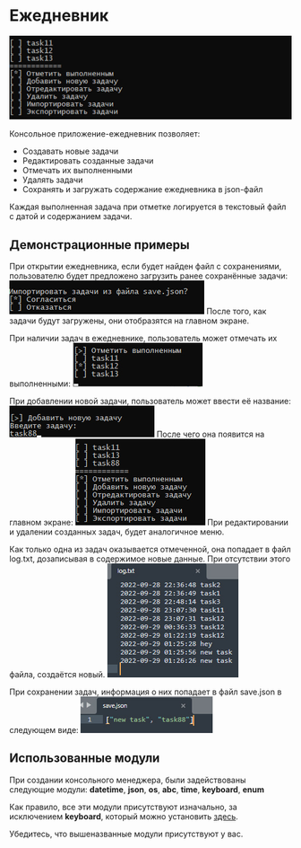 # Ежедневник
![Вид главной страницы ежедневника](/assets/main_screen.jpg)

Консольное приложение-ежедневник позволяет:
- Создавать новые задачи
- Редактировать созданные задачи
- Отмечать их выполненными
- Удалять задачи
- Сохранять и загружать содержание ежедневника в json-файл

Каждая выполненная задача при отметке логируется в текстовый файл с датой и содержанием задачи.

## Демонстрационные примеры
При открытии ежедневника, если будет найден файл с сохранениями, пользователю будет предложено загрузить ранее сохранённые задачи:
![Предложение загрузить задачи при запуске](/assets/import.jpg)
После того, как задачи будут загружены, они отобразятся на главном экране.

При наличии задач в ежедневнике, пользователь может отмечать их выполненными: 
![Предложение загрузить задачи при запуске](/assets/mark.jpg)

При добавлении новой задачи, пользователь может ввести её название:
![Добавление задачи](/assets/new_task.jpg)
После чего она появится на главном экране:
![Добавленная задача на главном экране](/assets/new_task_result.jpg)
При редактировании и удалении созданных задач, будет аналогичное меню.

Как только одна из задач оказывается отмеченной, она попадает в файл log.txt, дозаписывая в содержимое новые данные. При отсутствии этого файла, создаётся новый.
![Содержимое файла log.txt](/assets/log.jpg)

При сохранении задач, информация о них попадает в файл save.json в следующем виде:
![Содержимое файла save.json](/assets/save.jpg)

## Использованные модули
При создании консольного менеджера, были задействованы следующие модули: **datetime**, **json**, **os**, **abc**, **time**, **keyboard**, **enum**

Как правило, все эти модули присутствуют изначально, за исключением **keyboard**, который можно установить [здесь](https://pypi.org/project/keyboard/).

Убедитесь, что вышеназванные модули присутствуют у вас.

